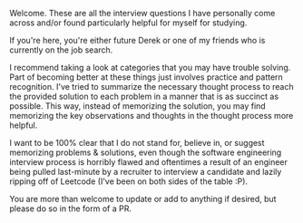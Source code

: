 Welcome. These are all the interview questions I have personally come across and/or found particularly helpful for myself for studying. 

If you're here, you're either future Derek or one of my friends who is currently on the job search. 

I recommend taking a look at categories that you may have trouble solving. Part of becoming better at these things just involves practice and pattern recognition. I've tried to summarize the necessary thought process to reach the provided solution to each problem in a manner that is as succinct as possible. This way, instead of memorizing the solution, you may find memorizing the key observations and thoughts in the thought process more helpful.

I want to be 100% clear that I do not stand for, believe in, or suggest memorizing problems & solutions, even though the software engineering interview process is horribly flawed and oftentimes a result of an engineer being pulled last-minute by a recruiter to interview a candidate and lazily ripping off of Leetcode (I've been on both sides of the table :P). 

You are more than welcome to update or add to anything if desired, but please do so in the form of a PR.
